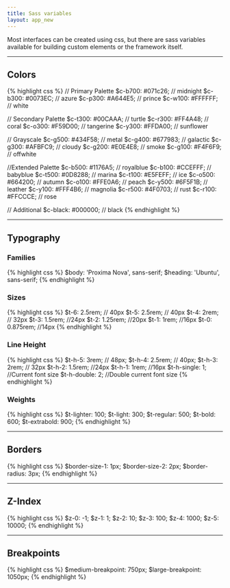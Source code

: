 ```yaml
---
title: Sass variables
layout: app_new
---
```


<p class="t-4">Most interfaces can be created using css, but there are sass variables available for building custom elements or the framework itself.</p>

<hr />

## Colors

{% highlight css %}
// Primary Palette
$c-b700: #071c26; // midnight
$c-b300: #0073EC; // azure
$c-p300: #A644E5; // prince
$c-w100: #FFFFFF; // white

// Secondary Palette
$c-t300: #00CAAA; // turtle
$c-r300: #FF4A48; // coral
$c-o300: #F59D00; // tangerine
$c-y300: #FFDA00; // sunflower

// Grayscale
$c-g500: #434F58; // metal
$c-g400: #677983; // galactic
$c-g300: #AFBFC9; // cloudy
$c-g200: #E0E4E8; // smoke
$c-g100: #F4F6F9; // offwhite

//Extended Palette
$c-b500: #1176A5; // royalblue
$c-b100: #CCEFFF; // babyblue
$c-t500: #0D8288; // marina
$c-t100: #E5FEFF; // ice
$c-o500: #664200; // autumn
$c-o100: #FFE0A6; // peach
$c-y500: #6F5F1B; // leather
$c-y100: #FFF4B6; // magnolia
$c-r500: #4F0703; // rust
$c-r100: #FFCCCE; // rose

// Additional
$c-black: #000000; // black
{% endhighlight %}

<hr />

## Typography

### Families

{% highlight css %}
$body: 'Proxima Nova', sans-serif;
$heading: 'Ubuntu', sans-serif;
{% endhighlight %}

### Sizes

{% highlight css %}
$t-6: 2.5rem; // 40px
$t-5: 2.5rem; // 40px
$t-4: 2rem; // 32px
$t-3: 1.5rem; //24px
$t-2: 1.25rem; //20px
$t-1: 1rem; //16px
$t-0: 0.875rem; //14px
{% endhighlight %}

### Line Height

{% highlight css %}
$t-h-5: 3rem; // 48px;
$t-h-4: 2.5rem; // 40px;
$t-h-3: 2rem; // 32px
$t-h-2: 1.5rem; //24px
$t-h-1: 1rem; //16px
$t-h-single: 1; //Current font size
$t-h-double: 2; //Double current font size
{% endhighlight %}

### Weights

{% highlight css %}
$t-lighter: 100;
$t-light: 300;
$t-regular: 500;
$t-bold: 600;
$t-extrabold: 900;
{% endhighlight %}

<hr />

## Borders

{% highlight css %}
$border-size-1: 1px;
$border-size-2: 2px;
$border-radius: 3px;
{% endhighlight %}

<hr />

## Z-Index

{% highlight css %}
$z-0: -1;
$z-1: 1;
$z-2: 10;
$z-3: 100;
$z-4: 1000;
$z-5: 10000;
{% endhighlight %}

<hr />

## Breakpoints

{% highlight css %}
$medium-breakpoint: 750px;
$large-breakpoint: 1050px;
{% endhighlight %}
